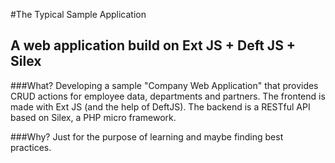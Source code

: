 #The Typical Sample Application
## A web application build on Ext JS + Deft JS + Silex

###What?
Developing a sample "Company Web Application" that provides CRUD actions for employee data, departments and partners. The frontend is made with Ext JS (and the help of DeftJS). The backend is a RESTful API based on Silex, a PHP micro framework.

###Why?
Just for the purpose of learning and maybe finding best practices.
